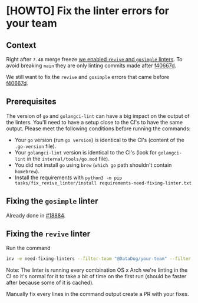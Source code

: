 
# [HOWTO] Fix the linter errors for your team

## Context

Right after `7.48` merge freeze [we enabled `revive` and `gosimple` linters](https://github.com/DataDog/datadog-agent/pull/18805). To avoid breaking `main` they are only linting commits made after [f40667d](https://github.com/DataDog/datadog-agent/commit/f40667d3841c6339be0d00d53e54a4a63f43f11e).

We still want to fix the `revive` and `gosimple` errors that came before [f40667d](https://github.com/DataDog/datadog-agent/commit/f40667d3841c6339be0d00d53e54a4a63f43f11e).


## Prerequisites

The version of `go` and `golangci-lint` can have a big impact on the output of the linters. You'll need to have a setup close to the CI's to have the same output. Please meet the following conditions before running the commands:
- Your `go` version (run `go version`) is identical to the CI's (content of the `.go-version` file).
- Your `golangci-lint` version is identical to the CI's (look for `golangci-lint` in the `internal/tools/go.mod` file).
- You did not install `go` using `brew` (`which go` path shouldn't contain `homebrew`).
- Install the requirements with `python3 -m pip tasks/fix_revive_linter/install requirements-need-fixing-linter.txt`

## Fixing the `gosimple` linter

Already done in [#18884](https://github.com/DataDog/datadog-agent/pull/18884).


## Fixing the `revive` linter

Run the command

```bash
inv -e need-fixing-linters --filter-team "@DataDog/your-team" --filter-linters "revive"
```

Note: The linter is running every combination OS x Arch we're linting in the CI so it's normal for it to take a bit of time on the first run (should be faster after because some of it is cached).

Manually fix every lines in the command output create a PR with your fixes.
